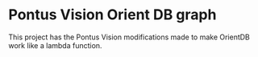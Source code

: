 # Pontus Vision Orient DB graph

This project has the Pontus Vision modifications made to make OrientDB work like a lambda function.
